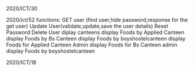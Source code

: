 2020/ICT/30


2020/ict/52
functions:
  GET user (find user,hide password,response for the get user)
  Update User(validate,update,save the user details)
  Reset Password
  Delete User
  diplay canteens
  display Foods by Applied Canteen
  display Foods by Bs Canteen
  display Foods by boyshostelcanteen
  display Foods for Applied Canteen Admin
  display Foods for Bs Canteen admin
  display Foods by boyshostelcanteen

2020/ICT/18
